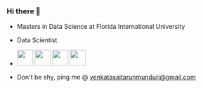 ### Hi there 👋

<!--
**Tarun-1999M/Tarun-1999M** is a ✨ _special_ ✨ repository because its `README.md` (this file) appears on your GitHub profile.

Here are some ideas to get you started:

- 🔭 I’m currently working on ...
- 🌱 I’m currently learning ...
- 👯 I’m looking to collaborate on ...
- 🤔 I’m looking for help with ...
- 💬 Ask me about ...
- 📫 How to reach me: ...
- 😄 Pronouns: ...
- ⚡ Fun fact: ...
-->


- Masters in Data Science at Florida International University
- Data Scientist
  
- <img src="https://github.com/Tarun-1999M/Tarun-1999M/assets/153797175/e7ea6b66-2277-4c8b-a4a3-dc6e9040ac00" height="36" width="36"> <img src="https://github.com/Tarun-1999M/Tarun-1999M/assets/153797175/ee4ec407-bb1d-4d53-8e1e-c9d9d905245d" height="36" width="36"> <img src="https://github.com/Tarun-1999M/Tarun-1999M/assets/153797175/610b7169-ccd2-4653-96a6-0dd739abd113" height="36" width="36"> <img src="https://github.com/user-attachments/assets/12185d3d-5cce-448d-93a4-b00dff63ed9e" height="36" width="36">




- Don't be shy, ping me @ venkatasaitarunmunduri@gmail.com





